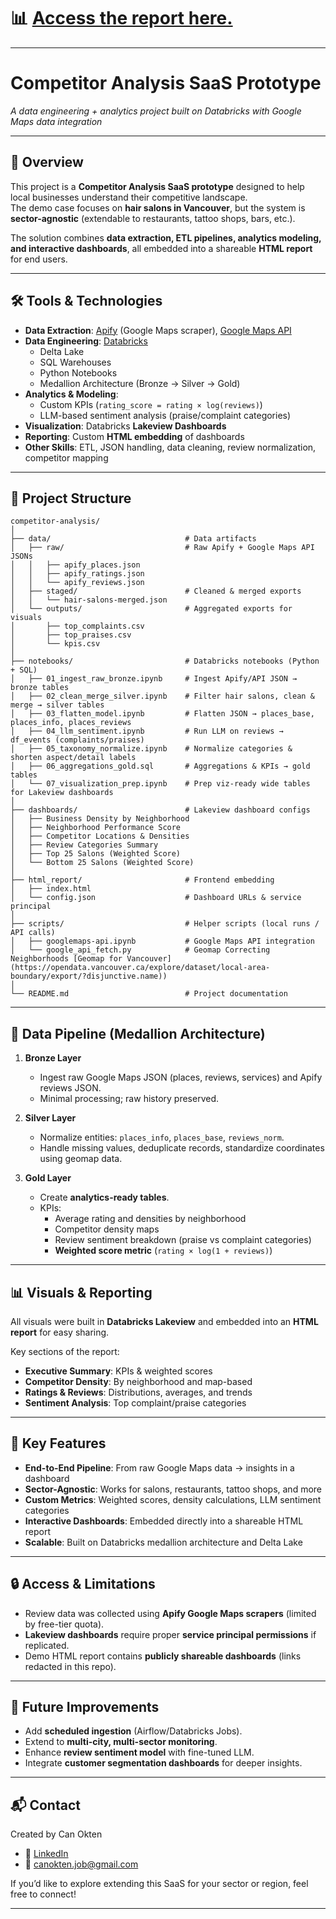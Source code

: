 # 📊 [Access the report here.](https://canokten.github.io/competitor-report-public/)

---

# Competitor Analysis SaaS Prototype

*A data engineering + analytics project built on Databricks with Google Maps data integration*

---

## 📌 Overview
This project is a **Competitor Analysis SaaS prototype** designed to help local businesses understand their competitive landscape.  
The demo case focuses on **hair salons in Vancouver**, but the system is **sector-agnostic** (extendable to restaurants, tattoo shops, bars, etc.).

The solution combines **data extraction, ETL pipelines, analytics modeling, and interactive dashboards**, all embedded into a shareable **HTML report** for end users.

---

## 🛠️ Tools & Technologies
- **Data Extraction**: [Apify](https://apify.com/) (Google Maps scraper),  [Google Maps API](https://developers.google.com/maps/documentation/places/web-service/overview)
- **Data Engineering**: [Databricks](https://www.databricks.com/)  
  - Delta Lake  
  - SQL Warehouses  
  - Python Notebooks  
  - Medallion Architecture (Bronze → Silver → Gold)
- **Analytics & Modeling**:
  - Custom KPIs (`rating_score = rating × log(reviews)`)
  - LLM-based sentiment analysis (praise/complaint categories)
- **Visualization**: Databricks **Lakeview Dashboards**
- **Reporting**: Custom **HTML embedding** of dashboards
- **Other Skills**: ETL, JSON handling, data cleaning, review normalization, competitor mapping

---

## 📂 Project Structure
```text
competitor-analysis/
│
├── data/                              # Data artifacts
│   ├── raw/                           # Raw Apify + Google Maps API JSONs
│   │   ├── apify_places.json
│   │   ├── apify_ratings.json
│   │   └── apify_reviews.json
│   ├── staged/                        # Cleaned & merged exports
│   │   └── hair-salons-merged.json
│   └── outputs/                       # Aggregated exports for visuals
│       ├── top_complaints.csv
│       ├── top_praises.csv
│       └── kpis.csv
│
├── notebooks/                         # Databricks notebooks (Python + SQL)
│   ├── 01_ingest_raw_bronze.ipynb     # Ingest Apify/API JSON → bronze tables
│   ├── 02_clean_merge_silver.ipynb    # Filter hair salons, clean & merge → silver tables
│   ├── 03_flatten_model.ipynb         # Flatten JSON → places_base, places_info, places_reviews
│   ├── 04_llm_sentiment.ipynb         # Run LLM on reviews → df_events (complaints/praises)
│   ├── 05_taxonomy_normalize.ipynb    # Normalize categories & shorten aspect/detail labels
│   ├── 06_aggregations_gold.sql       # Aggregations & KPIs → gold tables
│   └── 07_visualization_prep.ipynb    # Prep viz-ready wide tables for Lakeview dashboards
│
├── dashboards/                        # Lakeview dashboard configs
│   ├── Business Density by Neighborhood
│   ├── Neighborhood Performance Score
│   ├── Competitor Locations & Densities
│   ├── Review Categories Summary
│   ├── Top 25 Salons (Weighted Score)
│   └── Bottom 25 Salons (Weighted Score)
│
├── html_report/                       # Frontend embedding
│   ├── index.html
│   └── config.json                    # Dashboard URLs & service principal
│
├── scripts/                           # Helper scripts (local runs / API calls)
│   ├── googlemaps-api.ipynb           # Google Maps API integration
│   └── google_api_fetch.py            # Geomap Correcting Neighborhoods [Geomap for Vancouver](https://opendata.vancouver.ca/explore/dataset/local-area-boundary/export/?disjunctive.name))
│
└── README.md                          # Project documentation
```
---

## 🔄 Data Pipeline (Medallion Architecture)

1. **Bronze Layer**  
   - Ingest raw Google Maps JSON (places, reviews, services) and Apify reviews JSON.
   - Minimal processing; raw history preserved.

2. **Silver Layer**  
   - Normalize entities: `places_info`, `places_base`, `reviews_norm`.  
   - Handle missing values, deduplicate records, standardize coordinates using geomap data.

3. **Gold Layer**  
   - Create **analytics-ready tables**.  
   - KPIs:
     - Average rating and densities by neighborhood  
     - Competitor density maps 
     - Review sentiment breakdown (praise vs complaint categories)  
     - **Weighted score metric** (`rating × log(1 + reviews)`)

---

## 📊 Visuals & Reporting
All visuals were built in **Databricks Lakeview** and embedded into an **HTML report** for easy sharing.  

Key sections of the report:
- **Executive Summary**: KPIs & weighted scores
- **Competitor Density**: By neighborhood and map-based
- **Ratings & Reviews**: Distributions, averages, and trends
- **Sentiment Analysis**: Top complaint/praise categories

---

## 🚀 Key Features
- **End-to-End Pipeline**: From raw Google Maps data → insights in a dashboard  
- **Sector-Agnostic**: Works for salons, restaurants, tattoo shops, and more  
- **Custom Metrics**: Weighted scores, density calculations, LLM sentiment categories  
- **Interactive Dashboards**: Embedded directly into a shareable HTML report  
- **Scalable**: Built on Databricks medallion architecture and Delta Lake  

---

## 🔒 Access & Limitations
- Review data was collected using **Apify Google Maps scrapers** (limited by free-tier quota).  
- **Lakeview dashboards** require proper **service principal permissions** if replicated.  
- Demo HTML report contains **publicly shareable dashboards** (links redacted in this repo).  

---

## 🧭 Future Improvements
- Add **scheduled ingestion** (Airflow/Databricks Jobs).  
- Extend to **multi-city, multi-sector monitoring**.  
- Enhance **review sentiment model** with fine-tuned LLM.  
- Integrate **customer segmentation dashboards** for deeper insights.  

---

## 📬 Contact
Created by Can Okten  
- 💼 [LinkedIn]([https://www.linkedin.com/](https://www.linkedin.com/in/canokten/))
- 📧 canokten.job@gmail.com 

If you’d like to explore extending this SaaS for your sector or region, feel free to connect!

---
